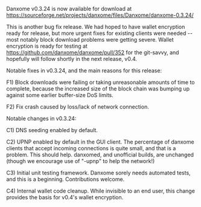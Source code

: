 Danxome v0.3.24 is now available for download at
https://sourceforge.net/projects/danxome/files/Danxome/danxome-0.3.24/

This is another bug fix release.  We had hoped to have wallet encryption ready for release, but more urgent fixes for existing clients were needed -- most notably block download problems were getting severe.  Wallet encryption is ready for testing at https://github.com/danxome/danxome/pull/352 for the git-savvy, and hopefully will follow shortly in the next release, v0.4.

Notable fixes in v0.3.24, and the main reasons for this release:

F1) Block downloads were failing or taking unreasonable amounts of time to complete, because the increased size of the block chain was bumping up against some earlier buffer-size DoS limits.

F2) Fix crash caused by loss/lack of network connection.

Notable changes in v0.3.24:

C1) DNS seeding enabled by default.

C2) UPNP enabled by default in the GUI client.  The percentage of danxome clients that accept incoming connections is quite small, and that is a problem.  This should help.  danxomed, and unofficial builds, are unchanged (though we encourage use of "-upnp" to help the network!)

C3) Initial unit testing framework.  Danxome sorely needs automated tests, and this is a beginning.  Contributions welcome.

C4) Internal wallet code cleanup.  While invisible to an end user, this change provides the basis for v0.4's wallet encryption.
